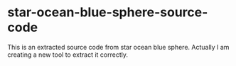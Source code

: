 # star-ocean-blue-sphere-source-code
This is an extracted source code from star ocean blue sphere. Actually I am creating a new tool to extract it correctly.
